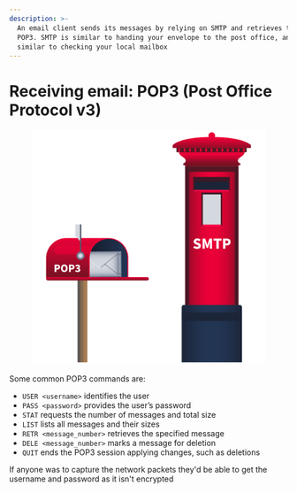 ```yaml
---
description: >-
  An email client sends its messages by relying on SMTP and retrieves them using
  POP3. SMTP is similar to handing your envelope to the post office, and POP3 is
  similar to checking your local mailbox
---
```


# Receiving email: POP3 (Post Office Protocol v3)

<figure><img src="../../../../.gitbook/assets/5f04259cf9bf5b57aed2c476-1726733700701.svg" alt=""><figcaption></figcaption></figure>

Some common POP3 commands are:

* `USER <username>` identifies the user
* `PASS <password>` provides the user’s password
* `STAT` requests the number of messages and total size
* `LIST` lists all messages and their sizes
* `RETR <message_number>` retrieves the specified message
* `DELE <message_number>` marks a message for deletion
* `QUIT` ends the POP3 session applying changes, such as deletions

If anyone was to capture the network packets they'd be able to get the username and password as it isn't encrypted&#x20;
